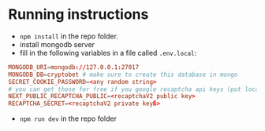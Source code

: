 # Running instructions
- `npm install` in the repo folder.
- install mongodb server
- fill in the following variables in a file called `.env.local`:
```toml
MONGODB_URI=mongodb://127.0.0.1:27017
MONGODB_DB=cryptobet # make sure to create this database in mongo
SECRET_COOKIE_PASSWORD=<any random string>
# you can get those for free if you google recaptcha api keys (put localhost as domain)
NEXT_PUBLIC_RECAPTCHA_PUBLIC=<recaptchaV2 public key>
RECAPTCHA_SECRET=<recaptchaV2 private keyß>
```
- `npm run dev` in the repo folder
